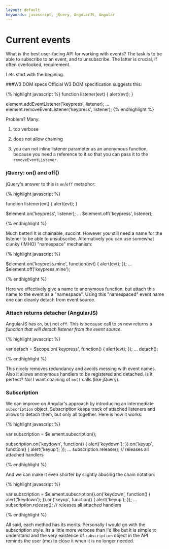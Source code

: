 ```yaml
---
layout: default
keywords: javascript, jQuery, AngularJS, Angular
---
```

# Current events
What is the best user-facing API for working with events? 
The task is to be able to subscribe to an event, and to unsubscribe. The latter is 
crucial, if often overlooked, requirement. 

Lets start with the begining.

###W3 DOM specs
Official W3 DOM specification suggests this:

{% highlight javascript %}
function listener(evt) {
	alert(evt);
}

element.addEventListener('keypress', listener);
...
element.removeEventListener('keypress', listener);
{% endhighlight %}

Problem? Many:

1. too verbose

2. does not allow chaining

3. you can not inline listener parameter as an anonymous function, because you need a reference
to it so that you can pass it to the `removeEventListener`.

### jQuery: on() and off()
jQuery's answer to this is `on`/`off` metaphor:

{% highlight javascript %}

function listener(evt) {
	alert(evt);
}

$element.on('keypress', listener);
...
$element.off('keypress', listener);

{% endhighlight %}

Much better! It is chainable, succint. However you still need a name for the listener
to be able to unsubscribe. Alternatively you can use somewhat clunky (IMHO) "namespace" mechanism:

{% highlight javascript %}

$element.on('keypress.mine', function(evt) {
	alert(evt);
});
...
$element.off('keypress.mine');

{% endhighlight %}

Here we effectively give a name to anonymous function, but attach this name to the event as a "namespace". Using this "namespaced" event 
name one can cleanly detach from event source.

### Attach returns detacher (AngularJS)

AngularJS has `on`, but not `off`. This is because call to `on` now returns a *function that will detach listener from the event source*. 

{% highlight javascript %}

var detach  = $scope.on('keypress', function() {
	alert(evt);
});
...
detach();

{% endhighlight %}

This nicely removes redundancy and avoids messing with event names. Also it allows anonymous handlers to be registered
and detached. Is it perfect? No! I want chaining of `on()` calls (like jQuery).

### Subscription
We can improve on Angular's approach by introducing an intermediate `subscription` object. Subscription keeps track of attached listeners and allows
to detach them, but only all together. Here is how it works: 

{% highlight javascript %}

var subscription = $element.subscription();

subscription.on('keydown', function() {
	alert('keydown');
}).on('keyup', function() {
	alert('keyup');
});
...
subscription.release(); // releases all attached handlers

{% endhighlight %}

And we can make it even shorter by slightly abusing the chain notation:

{% highlight javascript %}

var subscription = $element.subscription().on('keydown', function() {
	alert('keydown');
}).on('keyup', function() {
	alert('keyup');
});
...
subscription.release(); // releases all attached handlers

{% endhighlight %}

All said, each method has its merits. Personally I would go with the subscription style. Its a little more verbose than I'd like
but it is simple to understand and the very existence of `subscription` object in the API reminds the user (me) to close it
when it is no longer needed. 